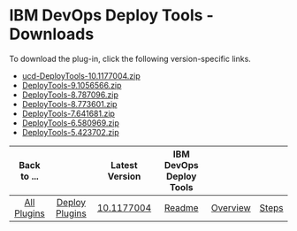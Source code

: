 
# IBM DevOps Deploy Tools - Downloads

To download the plug-in, click the following version-specific links.
- [ucd-DeployTools-10.1177004.zip](https://raw.githubusercontent.com/UrbanCode/IBM-UCD-PLUGINS/main/files/DeployTools/ucd-DeployTools-10.1177004.zip)
- [DeployTools-9.1056566.zip](https://raw.githubusercontent.com/UrbanCode/IBM-UCD-PLUGINS/main/files/DeployTools/DeployTools-9.1056566.zip)
- [DeployTools-8.787096.zip](https://raw.githubusercontent.com/UrbanCode/IBM-UCD-PLUGINS/main/files/DeployTools/DeployTools-8.787096.zip)
- [DeployTools-8.773601.zip](https://raw.githubusercontent.com/UrbanCode/IBM-UCD-PLUGINS/main/files/DeployTools/DeployTools-8.773601.zip)
- [DeployTools-7.641681.zip](https://raw.githubusercontent.com/UrbanCode/IBM-UCD-PLUGINS/main/files/DeployTools/DeployTools-7.641681.zip)
- [DeployTools-6.580969.zip](https://raw.githubusercontent.com/UrbanCode/IBM-UCD-PLUGINS/main/files/DeployTools/DeployTools-6.580969.zip)
- [DeployTools-5.423702.zip](https://raw.githubusercontent.com/UrbanCode/IBM-UCD-PLUGINS/main/files/DeployTools/DeployTools-5.423702.zip)

|Back to ...||Latest Version|IBM DevOps Deploy Tools |||
| :---: | :---: | :---: | :---: | :---: | :---: |
|[All Plugins](../../index.md)|[Deploy Plugins](../README.md)|[10.1177004](https://raw.githubusercontent.com/UrbanCode/IBM-UCD-PLUGINS/main/files/DeployTools/ucd-DeployTools-10.1177004.zip)|[Readme](README.md)|[Overview](overview.md)|[Steps](steps.md)|
